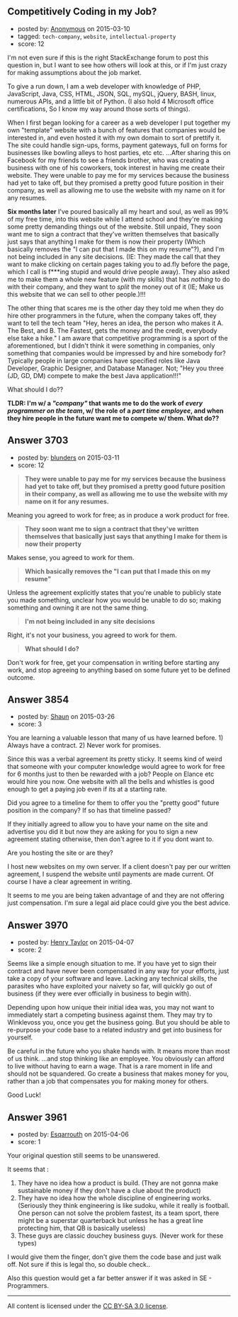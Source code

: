 ## Competitively Coding in my Job?

- posted by: [Anonymous](https://stackexchange.com/users/5917718/anonymous) on 2015-03-10
- tagged: `tech-company`, `website`, `intellectual-property`
- score: 12

<p>I'm not even sure if this is the right StackExchange forum to post this question in, but I want to see how others will look at this, or if I'm just crazy for making assumptions about the job market.</p>

<p>To give a run down, I am a web developer with knowledge of PHP, JavaScript, Java, CSS, HTML, JSON, SQL, mySQL, jQuery, BASH, linux, numerous APIs, and a little bit of Python. (I also hold 4 Microsoft office certifications, So I know my way around those sorts of things).</p>

<p>When I first began looking for a career as a web developer I put together my own "template" website with a bunch of features that companies would be interested in, and even hosted it with my own domain to sort of prettify it. The site could handle sign-ups, forms, payment gateways, full on forms for businesses like bowling alleys to host parties, etc etc. ...After sharing this on Facebook for my friends to see a friends brother, who was creating a business with one of his coworkers, took interest in having me create their website. They were unable to pay me for my services because the business had yet to take off, but they promised a pretty good future position in their company, as well as allowing me to use the website with my name on it for any resumes.</p>

<p><strong>Six months later</strong> I've poured basically all my heart and soul, as well as 99% of my free time, into this website while I attend school and they're making some pretty demanding things out of the website. Still unpaid, They soon want me to sign a contract that they've written themselves that basically just says that anything I make for them is now their property (Which basically removes the "I can put that I made this on my resume"?), and I'm not being included in any site decisions. (IE: They made the call that they want to make clicking on certain pages taking you to ad.fly before the page, which I call is f***ing stupid and would drive people away). They also asked me to make them a whole new feature (with my skills) that has <em>nothing</em> to do with their company, and they want to <em>split</em> the money out of it (IE; Make us this website that we can sell to other people.)!!!</p>

<p>The other thing that scares me is the other day they told me when they do hire other programmers in the future, when the company takes off, they want to tell the tech team "Hey, heres an idea, the person who makes it A. The Best, and B. The Fastest, gets the money and the credit, everybody else take a hike." I am aware that competitive programming is a sport of the aforementioned, but I didn't think it were something in companies, only something that companies would be impressed by and hire somebody for? Typically people in large companies have specified roles like Java Developer, Graphic Designer, and Database Manager. Not; "Hey you three (JD, GD, DM) compete to make the best Java application!!!"</p>

<p>What should I do??</p>

<p><strong>TLDR: I'm w/ a <em>"company"</em> that wants me to do the work of <em>every programmer on the team</em>, w/ the role of a <em>part time employee</em>, and when they hire people in the future want me to compete w/ them. What do??</strong></p>



## Answer 3703

- posted by: [blunders](https://stackexchange.com/users/216182/blunders) on 2015-03-11
- score: 12

<blockquote>
  <p><strong>They were unable to pay me for my services because the business had
  yet to take off, but they promised a pretty good future position in
  their company, as well as allowing me to use the website with my name
  on it for any resumes.</strong></p>
</blockquote>

<p>Meaning you agreed to work for free; as in produce a work product for free.</p>

<blockquote>
  <p><strong>They soon want me to sign a contract that they've written themselves
  that basically just says that anything I make for them is now their
  property</strong></p>
</blockquote>

<p>Makes sense, you agreed to work for them.</p>

<blockquote>
  <p><strong>Which basically removes the "I can put that I made this on my resume"</strong></p>
</blockquote>

<p>Unless the agreement explicitly states that you're unable to publicly state you made something, unclear how you would be unable to do so; making something and owning it are not the same thing.</p>

<blockquote>
  <p><strong>I'm not being included in any site decisions</strong></p>
</blockquote>

<p>Right, it's not your business, you agreed to work for them.</p>

<blockquote>
  <p><strong>What should I do?</strong></p>
</blockquote>

<p>Don't work for free, get your compensation in writing before starting any work, and stop agreeing to anything based on some future yet to be defined outcome.</p>



## Answer 3854

- posted by: [Shaun](https://stackexchange.com/users/6001317/shaun) on 2015-03-26
- score: 3

<p>You are learning a valuable lesson that many of us have learned before.
 1) Always have a contract.
 2) Never work for promises.</p>

<p>Since this was a verbal agreement its pretty sticky.  It seems kind of weird that someone with your computer knowledge would agree to work for free for 6 months just to then be rewarded with a job? People on Elance etc would hire you now.  One website with all the bells and whistles is good enough to get a paying job even if its at a starting rate.</p>

<p>Did you agree to a timeline for them to offer you the "pretty good" future position in the company? If so has that timeline passed?</p>

<p>If they initially agreed to allow you to have your name on the site and advertise you did it but now they are asking for you to sign a new agreement stating otherwise, then don't agree to it if you dont want to.</p>

<p>Are you hosting the site or are they?</p>

<p>I host new websites on my own server.  If a client doesn't pay per our written agreement, I suspend the website until payments are made current. Of course I have a clear agreement in writing.</p>

<p>It seems to me you are being taken advantage of and they are not offering just compensation.  I'm sure a legal aid place could give you the best advice.</p>



## Answer 3970

- posted by: [Henry Taylor](https://stackexchange.com/users/1734959/henry-taylor) on 2015-04-07
- score: 2

<p>Seems like a simple enough situation to me.  If you have yet to sign their contract and have never been compensated in any way for your efforts, just take a copy of your software and leave.  Lacking any technical skills, the parasites who have exploited your naivety so far, will quickly go out of business (if they were ever officially in business to begin with).</p>

<p>Depending upon how unique their initial idea was, you may not want to immediately start a competing business against them.  They may try to Winklevoss you, once you get the business going.  But you should be able to re-purpose your code base to a related industry and get into business for yourself.</p>

<p>Be careful in the future who you shake hands with.  It means more than most of us think.  ...and stop thinking like an employee.  You obviously can afford to live without having to earn a wage.  That is a rare moment in life and should not be squandered.  Go create a business that makes money for you, rather than a job that compensates you for making money for others.  </p>

<p>Good Luck!</p>



## Answer 3961

- posted by: [Esqarrouth](https://stackexchange.com/users/3055586/esqarrouth) on 2015-04-06
- score: 1

<p>Your original question still seems to be unanswered. </p>

<p>It seems that :</p>

<ol>
<li>They have no idea how a product is build. (They are not gonna make sustainable money if they don't have a clue about the product)</li>
<li>They have no idea how the whole discipline of engineering works. (Seriously they think engineering is like sudoku, while it really is football. One person can not solve the problem fastest, its a team sport, there might be a superstar quarterback but unless he has a great line protecting him, that QB is basically useless)</li>
<li>These guys are classic douchey business guys. (Never work for these types)</li>
</ol>

<p>I would give them the finger, don't give them the code base and just walk off. Not sure if this is legal tho, so double check..</p>

<p>Also this question would get a far better answer if it was asked in SE - Programmers.</p>




---

All content is licensed under the [CC BY-SA 3.0 license](https://creativecommons.org/licenses/by-sa/3.0/).
